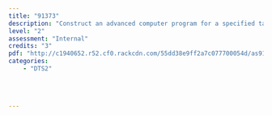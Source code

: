 ```yaml
---
title: "91373"
description: "Construct an advanced computer program for a specified task"
level: "2"
assessment: "Internal"
credits: "3"
pdf: "http://c1940652.r52.cf0.rackcdn.com/55dd38e9ff2a7c077700054d/as91373.pdf"
categories:
    - "DTS2"
    
    
    
    
---
```

